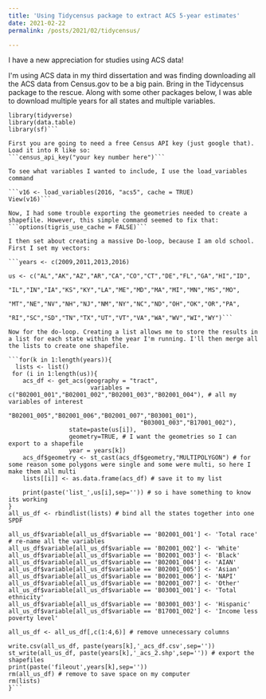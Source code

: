 ```yaml
---
title: 'Using Tidycensus package to extract ACS 5-year estimates'
date: 2021-02-22
permalink: /posts/2021/02/tidycensus/

---
```


I have a new appreciation for studies using ACS data! 

I'm using ACS data in my third dissertation and was finding downloading all the ACS data from Census.gov to be a big pain. Bring in the Tidycensus package to the rescue. Along with some other packages below, I was able to download multiple years for all states and multiple variables.

```library(tidycensus)
library(tidyverse)
library(data.table)
library(sf)```

First you are going to need a free Census API key (just google that). Load it into R like so:
```census_api_key("your key number here")```

To see what variables I wanted to include, I use the load_variables command

```v16 <- load_variables(2016, "acs5", cache = TRUE)
View(v16)```

Now, I had some trouble exporting the geometries needed to create a shapefile. However, this simple command seemed to fix that:
```options(tigris_use_cache = FALSE)```

I then set about creating a massive Do-loop, because I am old school. First I set my vectors:

```years <- c(2009,2011,2013,2016)

us <- c("AL","AK","AZ","AR","CA","CO","CT","DE","FL","GA","HI","ID",
        "IL","IN","IA","KS","KY","LA","ME","MD","MA","MI","MN","MS","MO",
        "MT","NE","NV","NH","NJ","NM","NY","NC","ND","OH","OK","OR","PA",
        "RI","SC","SD","TN","TX","UT","VT","VA","WA","WV","WI","WY")```

Now for the do-loop. Creating a list allows me to store the results in a list for each state within the year I'm running. I'll then merge all the lists to create one shapefile.

```for(k in 1:length(years)){
  lists <- list()
 for (i in 1:length(us)){
    acs_df <- get_acs(geography = "tract", 
                       variables = c("B02001_001","B02001_002","B02001_003","B02001_004"), # all my variables of interest
                                     "B02001_005","B02001_006","B02001_007","B03001_001"),
                                     "B03001_003","B17001_002"),
                 state=paste(us[i]),
                 geometry=TRUE, # I want the geometries so I can export to a shapefile
                 year = years[k])
    acs_df$geometry <- st_cast(acs_df$geometry,"MULTIPOLYGON") # for some reason some polygons were single and some were multi, so here I make them all multi
    lists[[i]] <- as.data.frame(acs_df) # save it to my list
    
    print(paste('list_',us[i],sep='')) # so i have something to know its working
}
all_us_df <- rbindlist(lists) # bind all the states together into one SPDF

all_us_df$variable[all_us_df$variable == 'B02001_001'] <- 'Total race' # re-name all the variables
all_us_df$variable[all_us_df$variable == 'B02001_002'] <- 'White'
all_us_df$variable[all_us_df$variable == 'B02001_003'] <- 'Black'
all_us_df$variable[all_us_df$variable == 'B02001_004'] <- 'AIAN'
all_us_df$variable[all_us_df$variable == 'B02001_005'] <- 'Asian'
all_us_df$variable[all_us_df$variable == 'B02001_006'] <- 'NAPI'
all_us_df$variable[all_us_df$variable == 'B02001_007'] <- 'Other'
all_us_df$variable[all_us_df$variable == 'B03001_001'] <- 'Total ethnicity'
all_us_df$variable[all_us_df$variable == 'B03001_003'] <- 'Hispanic'
all_us_df$variable[all_us_df$variable == 'B17001_002'] <- 'Income less poverty level'

all_us_df <- all_us_df[,c(1:4,6)] # remove unnecessary columns

write.csv(all_us_df, paste(years[k],'_acs_df.csv',sep=''))
st_write(all_us_df, paste(years[k],'_acs_2.shp',sep='')) # export the shapefiles
print(paste('fileout',years[k],sep=''))
rm(all_us_df) # remove to save space on my computer
rm(lists)
}```

